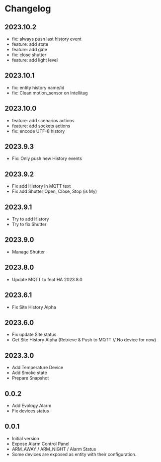 # Changelog

## 2023.10.2

- fix: always push last history event
- feature: add state
- feature: add gate
- fix: close shutter
- feature: add light level

## 2023.10.1

- fix: entity history name/id
- fix: Clean motion_sensor on Intellitag

## 2023.10.0

- feature: add scenarios actions
- feature: add sockets actions
- fix: encode UTF-8 history

## 2023.9.3

- Fix: Only push new History events

## 2023.9.2

- Fix add History in MQTT text
- Fix add Shutter Open, Close, Stop (is My)

## 2023.9.1

- Try to add History
- Try to fix Shutter

## 2023.9.0

- Manage Shutter

## 2023.8.0

- Update MQTT to feat HA 2023.8.0

## 2023.6.1

- Fix Site History Alpha

## 2023.6.0

- Fix update Site status
- Get Site History Alpha (Retrieve & Push to MQTT // No device for now)

## 2023.3.0

- Add Temperature Device
- Add Smoke state
- Prepare Snapshot

## 0.0.2

- Add Evology Alarm
- Fix devices status

## 0.0.1

- Initial version
- Expose Alarm Control Panel
- ARM_AWAY / ARM_NIGHT / Alarm Status
- Some devices are exposed as entity with their configuration.
